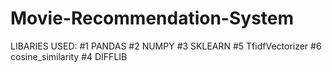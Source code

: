 # Movie-Recommendation-System
LIBARIES USED:
#1 PANDAS
#2 NUMPY
#3 SKLEARN
#5 TfidfVectorizer
#6 cosine_similarity
#4 DIFFLIB

